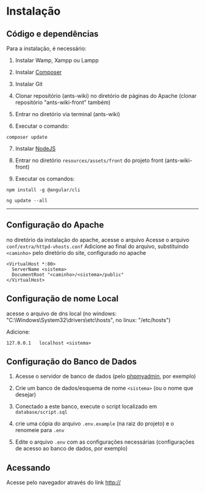 # Instalação

## Código e dependências 

Para a instalação, é necessário: 

1. Instalar Wamp, Xampp ou Lampp

2. Instalar [Composer](https://getcomposer.org/download/)

3. Instalar Git

4. Clonar repositório (ants-wiki) no diretório de páginas do Apache (clonar repositório "ants-wiki-front" também)

5. Entrar no diretório via terminal (ants-wiki)

6. Executar o comando:

`composer update`

7. Instalar [NodeJS](https://nodejs.org/)

8. Entrar no diretório `resources/assets/front` do projeto front (ants-wiki-front)

9. Executar os comandos:
```
npm install -g @angular/cli

ng update --all
```


------
## Configuração do Apache

no diretório da instalação do apache, acesse o arquivo Acesse o arquivo `conf/extra/httpd-vhosts.conf`
Adicione ao final do arquivo, substituindo `<caminho>` pelo diretório do site, configurado no apache
```
<VirtualHost *:80>
  ServerName <sistema>
  DocumentRoot "<caminho>/<sistema>/public"
</VirtualHost>
```

## Configuração de nome Local

acesse o arquivo de dns local (no windows: "C:\Windows\System32\drivers\etc\hosts", no linux: "/etc/hosts")

Adicione: 

`127.0.0.1   localhost <sistema>`

## Configuração do Banco de Dados

1. Acesse o servidor de banco de dados (pelo [phpmyadmin](http://localhost/phpmyadmin/), por exemplo)

2. Crie um banco de dados/esquema de nome `<sistema>` (ou o nome que desejar)

3. Conectado a este banco, execute o script localizado em `database/script.sql`

4. crie uma cópia do arquivo `.env.example` (na raiz do projeto) e o renomeie para `.env`

5. Edite o arquivo `.env` com as configurações necessárias (configurações de acesso ao banco de dados, por exemplo)


## Acessando

Acesse pelo navegador através do link [http://<sistema>](http://<sistema>/)


